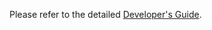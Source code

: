 <!-- Do not remove this file since the published HTML in the public doc
(https://www.metabase.com/docs/latest/developers-guide.html)
is often referred to in varios issues, discussions, etc -->

Please refer to the detailed [Developer's Guide](developers-guide/index.md).